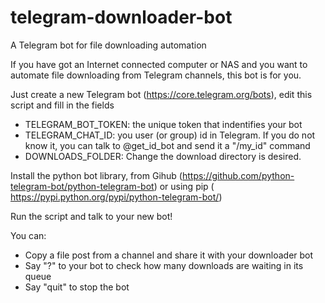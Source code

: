 # telegram-downloader-bot

A Telegram bot for file downloading automation 

If you have got an Internet connected computer or NAS and you want to automate file downloading from Telegram channels, this bot is for you.

Just create a new Telegram bot (https://core.telegram.org/bots), edit this script and fill in the fields 

* TELEGRAM_BOT_TOKEN: the unique token that indentifies your bot 
* TELEGRAM_CHAT_ID: you user (or group) id in Telegram. If you do not know it, you can talk to @get_id_bot and send it a "/my_id" command  
* DOWNLOADS_FOLDER: Change the download directory is desired.

Install the python bot library, from Gihub (https://github.com/python-telegram-bot/python-telegram-bot) or using pip ( https://pypi.python.org/pypi/python-telegram-bot/)

Run the script and talk to your new bot!

You can:

* Copy a file post from a channel and share it with your downloader bot
* Say "?" to your bot to check how many downloads are waiting in its queue
* Say "quit" to stop the bot

